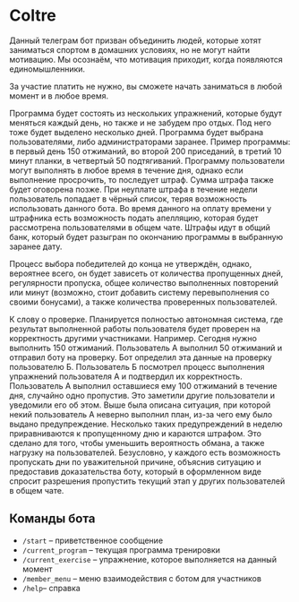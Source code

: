 # Coltre
Данный телеграм бот призван объединить людей, которые хотят заниматься спортом в домашних условиях, но не могут найти мотивацию. Мы осознаём, что мотивация приходит, когда появляются единомышленники.

За участие платить не нужно, вы сможете начать заниматься в любой момент и в любое время.

Программа будет состоять из нескольких упражнений, которые будут меняться каждый день, но также и не забудем про отдых. Под него тоже будет выделено несколько дней.
Программа будет выбрана пользователями, либо администраторами заранее. Пример программы: в первый день 150 отжиманий, во второй 200 приседаний, в третий 10 минут планки, в четвертый 50 подтягиваний.
Программу пользователи могут выполнять в любое время в течение дня, однако если выполнение просрочить, то последует штраф. Сумма штрафа также будет оговорена позже. При неуплате штрафа в течение недели пользователь попадает в чёрный список, теряя возможность использовать данного бота. Во время данного на оплату времени у штрафника есть возможность подать апелляцию, которая будет рассмотрена пользователями в общем чате.
Штрафы идут в общий банк, который будет разыгран по окончанию программы в выбранную заранее дату.

Процесс выбора победителей до конца не утверждён, однако, вероятнее всего, он будет зависеть от количества пропущенных дней, регулярности пропуска, общее количество выполненных повторений или минут (возможно, стоит добавить систему перевыполнения со своими бонусами), а также количества проверенных пользователей.

К слову о проверке. Планируется полностью автономная система, где результат выполненной работы пользователя будет проверен на корректность другими участниками. Например. Сегодня нужно выполнить 150 отжиманий. Пользователь А выполнил 50 отжиманий и отправил боту на проверку. Бот определил эта данные на проверку пользователю Б. Пользователь Б посмотрел процесс выполнения упражнений пользователя А и подтвердил их корректность. Пользователь А выполнил оставшиеся ему 100 отжиманий в течение дня, случайно одно пропустив. Это заметили другие пользователи и уведомили его об этом.
Выше была описана ситуация, при которой некий пользователь А неверно выполнил план, из-за чего ему было выдано предупреждение. Несколько таких предупреждений в неделю приравниваются к пропущенному дню и караются штрафом. Это сделано для того, чтобы уменьшить вероятность обмана, а также нагрузку на пользователей.
Безусловно, у каждого есть возможность пропускать дни по уважительной причине, объяснив ситуацию и предоставив доказательства боту, который в оформленном виде спросит разрешения пропустить текущий этап у других пользователей в общем чате.

## Команды бота
* `/start` – приветственное сообщение  
* `/current_program` – текущая программа тренировки  
* `/current_exercise` – упражнение, которое выполняется на данный момент 
* `/member_menu` – меню взаимодействия с ботом для участников   
* `/help`– справка